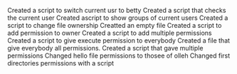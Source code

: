 Created a  script to switch current usr to betty
Created a script that checks the current user
Created  ascript to show groups of current users
Created a script to change file ownership
Creatted an empty file
Created a script to add permission to owner
Created a script to add multiple permissions
Created a script to give execute permission to everybody
Created a file that give everybody all permissions.
Created a script that gave multiple permissions
Changed hello file permissions to thosee of olleh
Changed first directories permissions with a script
